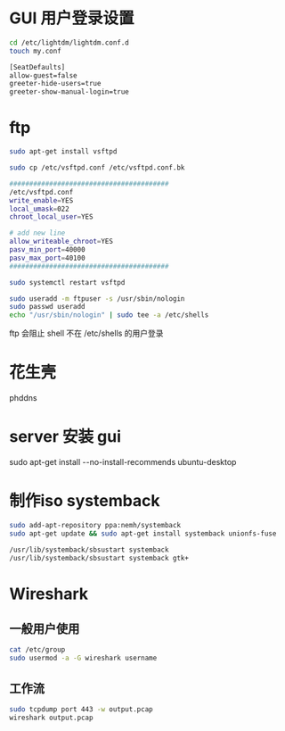 # GUI 用户登录设置

```bash
cd /etc/lightdm/lightdm.conf.d
touch my.conf

[SeatDefaults]
allow-guest=false
greeter-hide-users=true
greeter-show-manual-login=true
```

# ftp

```bash
sudo apt-get install vsftpd

sudo cp /etc/vsftpd.conf /etc/vsftpd.conf.bk

########################################
/etc/vsftpd.conf
write_enable=YES
local_umask=022
chroot_local_user=YES

# add new line
allow_writeable_chroot=YES
pasv_min_port=40000
pasv_max_port=40100
########################################

sudo systemctl restart vsftpd

sudo useradd -m ftpuser -s /usr/sbin/nologin
sudo passwd useradd
echo "/usr/sbin/nologin" | sudo tee -a /etc/shells
```

ftp 会阻止 shell 不在 /etc/shells 的用户登录

# 花生壳

phddns

# server 安装 gui

sudo apt-get install --no-install-recommends ubuntu-desktop

# 制作iso systemback

```bash
sudo add-apt-repository ppa:nemh/systemback
sudo apt-get update && sudo apt-get install systemback unionfs-fuse

/usr/lib/systemback/sbsustart systemback
/usr/lib/systemback/sbsustart systemback gtk+
```

# Wireshark

## 一般用户使用

```bash
cat /etc/group
sudo usermod -a -G wireshark username
```

## 工作流

```bash
sudo tcpdump port 443 -w output.pcap
wireshark output.pcap
```
